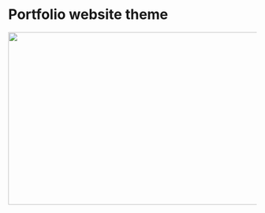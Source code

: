 
<h1>Portfolio website theme</h1>
<p align="center">
  <img src="http://10j6ut2r9vkbv8z8usub9bs9.wpengine.netdna-cdn.com/wp-content/uploads/2014/09/base-01.jpg" align="center" width="550" height="350"/>
</p>

